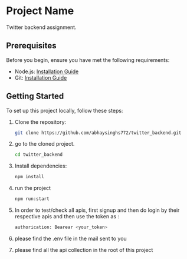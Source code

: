 # Project Name

Twitter backend assignment.

## Prerequisites

Before you begin, ensure you have met the following requirements:

- Node.js: [Installation Guide](https://nodejs.org/)
- Git: [Installation Guide](https://git-scm.com/)

## Getting Started

To set up this project locally, follow these steps:

1. Clone the repository:

   ```bash
   git clone https://github.com/abhaysinghs772/twitter_backend.git

2. go to the cloned project. 
    ```bash
    cd twitter_backend

3. Install dependencies:
    ```bash
    npm install

5. run the project 
    ```bash
    npm run:start

6. In order to test/check all apis, first signup and then do login by their respective apis and then use the token as : 
    ```bash
    authorication: Bearear <your_token>

7. please find the .env file in the mail sent to you

8. please find all the api collection in the root of this project
